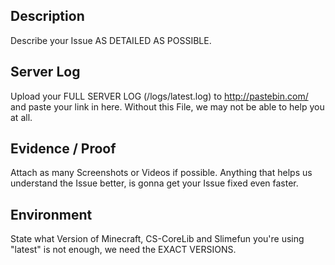 ## Description
Describe your Issue AS DETAILED AS POSSIBLE.

## Server Log
Upload your FULL SERVER LOG (/logs/latest.log) to http://pastebin.com/ and paste your link in here.
Without this File, we may not be able to help you at all.

## Evidence / Proof
Attach as many Screenshots or Videos if possible.
Anything that helps us understand the Issue better, is gonna get your Issue fixed even faster.

## Environment
State what Version of Minecraft, CS-CoreLib and Slimefun you're using
"latest" is not enough, we need the EXACT VERSIONS.
